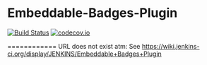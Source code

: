 Embeddable-Badges-Plugin 
==============================
[![Build Status](https://travis-ci.org/SxMShaDoW/embeddable-badges-plugin.svg?branch=master)](https://travis-ci.org/SxMShaDoW/embeddable-badges-plugin) [![codecov.io](https://codecov.io/github/SxMShaDoW/embeddable-badges-plugin/coverage.svg?branch=master)](https://codecov.io/github/SxMShaDoW/embeddable-badges-plugin?branch=master)

============
URL does not exist atm: See https://wiki.jenkins-ci.org/display/JENKINS/Embeddable+Badges+Plugin
